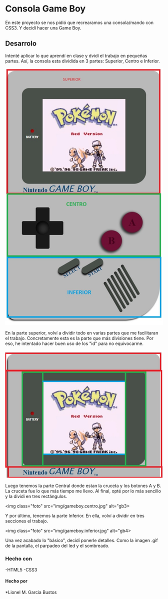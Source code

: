 <h1>Consola Game Boy</h1>

En este proyecto se nos pidió que recrearamos una consola/mando con CSS3. Y decidí hacer una Game Boy.

<h2>Desarrolo</h2>

Intenté aplicar lo que aprendí en clase y dvidí el trabajo en pequeñas partes. 
Así, la consola esta dividida en 3 partes: Superior, Centro e Inferior.

<img class="foto" src="img/gameboy.partes.jpg" alt="gb">

En la parte superior, volví a dividir todo en varias partes que me facilitaran el trabajo.
Concretamente esta es la parte que más divisiones tiene. Por eso, he intentado hacer buen uso
de los "id" para no equivocarme.

<img class="foto" src="img/gameboy.superior.jpg" alt="gb2">

Luego tenemos la parte Central donde estan la cruceta y los botones A y B. 
La cruceta fue lo que más tiempo me llevo. Al final, opté por lo más sencillo y
la dividi en tres rectángulos.

<img class="foto" src="img/gameboy.centro.jpg" alt="gb3>

Y por último, tenemos la parte Inferior. En ella, volví a dividir en tres secciones
el trabajo.

<img class="foto" src="img/gameboy.inferior.jpg" alt="gb4>

Una vez acabado lo "básico", decidí ponerle detalles. Como la imagen .gif
de la pantalla, el parpadeo del led y el sombreado.

<h3> Hecho con </h3>

-HTML5
-CSS3

<h4> Hecho por </h4>

*Lionel M. Garcia Bustos